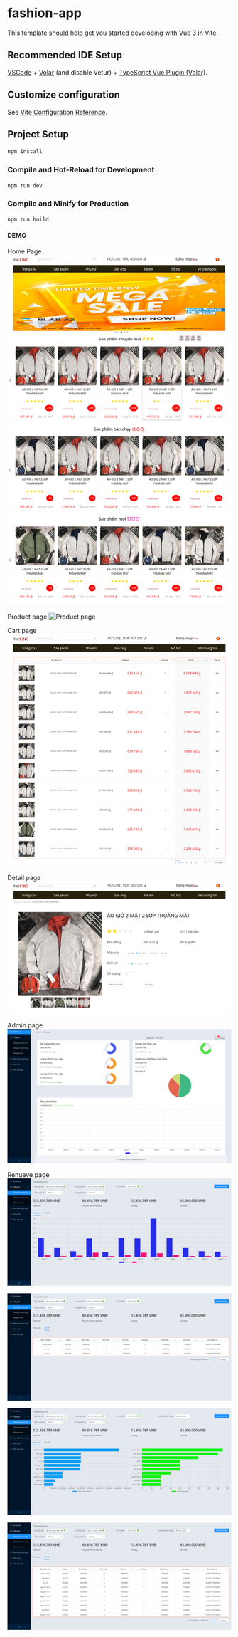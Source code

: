 # fashion-app

This template should help get you started developing with Vue 3 in Vite.

## Recommended IDE Setup

[VSCode](https://code.visualstudio.com/) + [Volar](https://marketplace.visualstudio.com/items?itemName=Vue.volar) (and disable Vetur) + [TypeScript Vue Plugin (Volar)](https://marketplace.visualstudio.com/items?itemName=Vue.vscode-typescript-vue-plugin).

## Customize configuration

See [Vite Configuration Reference](https://vitejs.dev/config/).

## Project Setup

```sh
npm install
```

### Compile and Hot-Reload for Development

```sh
npm run dev
```

### Compile and Minify for Production

```sh
npm run build
```
#### DEMO
Home Page
![Home page](https://github.com/hauviptt97/fashion-app/blob/main/demo%20web/TrangChu.png?raw=true)

Product page
![Product page](https://github.com/hauviptt97/fashion-app/blob/main/demo%20web/SanPham.png?raw=true)

Cart page
![Cart page](https://github.com/hauviptt97/fashion-app/blob/main/demo%20web/GioHang.png?raw=true)

Detail page
![Detail page](https://github.com/hauviptt97/fashion-app/blob/main/demo%20web/ChiTietSanPham.png?raw=true)

Admin page
![Admin page](https://github.com/hauviptt97/fashion-app/blob/main/demo%20web/TrangQuanLy.png?raw=true)

Renueve page
![Renueve page](https://github.com/hauviptt97/fashion-app/blob/main/demo%20web/ThongKeDoanhThu1.png?raw=true)

![Renueve page](https://github.com/hauviptt97/fashion-app/blob/main/demo%20web/ThongKeDoanhThu2.png?raw=true)

![Renueve page](https://github.com/hauviptt97/fashion-app/blob/main/demo%20web/ThongKeDoanhThu3.png?raw=true)

![Renueve page](https://github.com/hauviptt97/fashion-app/blob/main/demo%20web/ThongKeDoanhThu4.png?raw=true)
